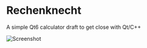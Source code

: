 # Rechenknecht

A simple Qt6 calculator draft to get close with Qt/C++

![Screenshot](Screenshot.png)
